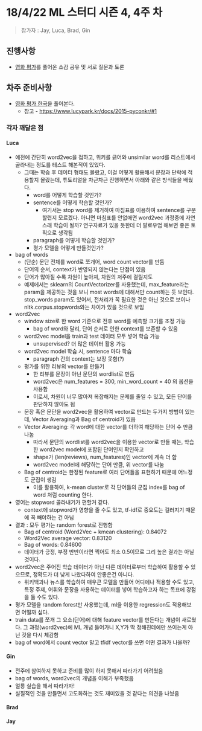 # 18/4/22 ML 스터디 시즌 4, 4주 차

> 참가자 : Jay, Luca, Brad, Gin

## 진행사항

* [영화 평가](https://www.kaggle.com/c/word2vec-nlp-tutorial)를 풀어온 소감 공유 및 서로 질문과 토론

## 차주 준비사항

* [영화 평가 한국](https://github.com/e9t/nsmc/)을 풀어본다.
  * 참고 - https://www.lucypark.kr/docs/2015-pyconkr/#1

### 각자 깨달은 점

#### Luca

* 예전에 간단히 word2vec을 접하고, 위키를 긁어와 unsimilar word를 리스트에서 골라내는 정도를 테스트 해본적이 있었다.
  * 그때는 학습 후 데이터 형태도 몰랐고, 이걸 어떻게 활용해서 문장과 단락에 적용할지 몰랐는데, 튜토리얼을 차근차근 진행하면서 아래와 같은 방식들을 배웠다.
    * word를 어떻게 학습할 것인가?
    * sentence를 어떻게 학습할 것인가?
      * 여기서는 stop word를 제거하여 마침표를 이용하여 sentence를 구분할련지 모르겠다. 아니면 마침표를 안없애면 word2vec 과정중에 자연스래 학습이 될까? 연구자료가 있을 듯한데 더 팔로우업 해보면 좋은 토픽으로 생각됨
    * paragraph를 어떻게 학습할 것인가?
    * 평가 모델을 어떻게 만들것인가?
* bag of words
  * (단순) 문단 전체를 word로 쪼개어, word count vector를 만듬
  * 단어의 순서, context가 반영되지 않는다는 단점이 있음
  * 단어가 많아질 수록 차원이 높아져, 차원의 저주에 걸릴지도
  * 예제에서는 sklearn의 CountVectorizer를 사용했는데, max_feature라는 param을 제공하는 것을 보니 most words에 대해서만 count하는 듯 보인다. stop_words param도 있어서, 전처리가 꼭 필요한 것은 아닌 것으로 보이나 nltk.corpus.stopwords와는 차이가 있을 것으로 보임
* word2vec
  * window size로 한 word 기준으로 전후 word를 예측할 크기를 조정 가능
    * bag of word와 달리, 단어 순서로 인한 context를 보존할 수 있음
  * word2vec model을 train과 test 데이터 모두 넣어 학습 가능
    * unsupervised? 더 많은 데이터 활용 가능
  * word2vec model 학습 시, sentence 마다 학습
    * paragraph 간의 context는 보장 못함(?)
  * 평가를 위한 리뷰의 vector를 만들기
    * 한 리뷰를 문장이 아닌 문단의 wordlist로 만듬
    * word2vec은 num_features = 300, min_word_count = 40 의 옵션을 사용함
    * 이로서, 차원이 너무 많아져 복잡해지는 문제를 줄일 수 있고, 모든 단어를 판단하지 않아도 됨
  * 문장 혹은 문단을 word2vec을 활용하여 vector로 만드는 두가지 방법이 있는데, Vector Averaging과 Bag of centroid가 있음
  * Vector Averaging: 각 word에 대한 vector를 더하여 해당하는 단어 수 만큼 나눔
    * 따라서 문단의 wordlist를 word2vec을 이용한 vector로 만들 때는, 학습한 word2vec model에 포함된 단어인지 확인하고
    * shape가 (len(reviews), num_features)인 vector에 계속 더 함
    * word2vec model에 해당하는 단어 만큼, 위 vector를 나눔
  * Bag of centroid는 한정된 feature로 여러 단어들을 표현하기 때문에 어느정도 군집이 생김
    * 이를 활용하여, k-mean cluster로 각 단어들의 군집 index를 bag of word 처럼 counting 한다. 
* 영어는 stopword 골라내기가 편할거 같다.
  * context에 stopword가 영향을 줄 수도 있고, tf-idf로 중요도는 걸러지기 때문에 꼭 빼야하는 건 아님
* 결과 : 모두 평가는 random forest로 진행함
  * Bag of centroid (Word2Vec + kmean clustering): 0.84072
  * Word2Vec average vector: 0.83120
  * Bag of words: 0.84600
  * 데이터가 긍정, 부정 반반이라면 찍어도 최소 0.5이므로 그리 높은 결과는 아닐 것이다.
* word2vec은 주어진 학습 데이터가 아닌 다른 데이터로부터 학습하여 활용할 수 있으므로, 정확도가 더 낮게 나왔다하여 안좋은건 아니다.
  * 위키백과나 뉴스를 학습하여 매우큰 모델을 만들어 어디에나 적용할 수도 있고, 특정 주제, 어휘와 문장을 사용하는 데이터를 넣어 학습하고자 하는 목표에 강점을 둘 수도 있다.
* 평가 모델을 random forest만 사용했는데, ml을 이용한 regression도 적용해보면 어떨까 싶다.
* train data를 쪼개 그 요소(단어)에 대해 feature vector를 만든다는 개념이 새로웠다. 그 과정(word2vec)에 ML 개념 들어가니 X,Y가 딱 정해진데에만 쓰이는게 아닌 것을 다시 체감함
* bag of word에서 count vector 말고 tfidf vector를 쓰면 어떤 결과가 나올까?

#### Gin

* 전주에 참여하지 못하고 준비를 많이 하지 못해서 따라가기 어려웠음
* bag of words, word2vec의 개념을 이해가 부족했음
* 얼릉 실습을 해서 따라가자!
* 실질적인 것을 만들면서 고도화하는 것도 재미있을 것 같다는 의견을 나눴음

#### Brad

#### Jay
